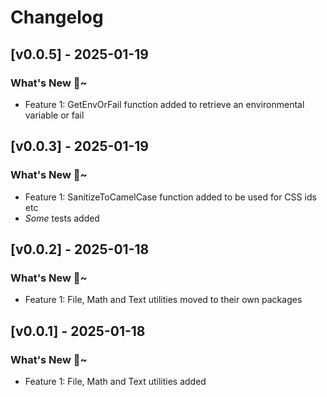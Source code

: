 # Changelog

## [v0.0.5] - 2025-01-19
### What's New 🎉~
- Feature 1: GetEnvOrFail function added to retrieve an environmental variable or fail

## [v0.0.3] - 2025-01-19
### What's New 🎉~
- Feature 1: SanitizeToCamelCase function added to be used for CSS ids etc
- _Some_ tests added

## [v0.0.2] - 2025-01-18
### What's New 🎉~
- Feature 1: File, Math and Text utilities moved to their own packages

## [v0.0.1] - 2025-01-18
### What's New 🎉~
- Feature 1: File, Math and Text utilities added
